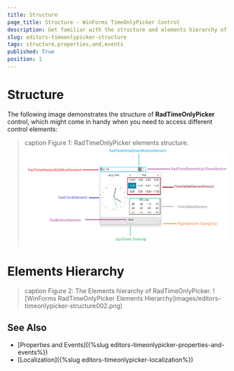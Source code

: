 ```yaml
---
title: Structure
page_title: Structure - WinForms TimeOnlyPicker Control
description: Get familiar with the structure and elements hierarchy of WinForms TimeOnlyPicker.
slug: editors-timeonlypicker-structure
tags: structure,properties,and,events
published: True
position: 1
---
```


# Structure

The following image demonstrates the structure of __RadTimeOnlyPicker__ control, which might come in handy when you need to access different control elements:

>caption Figure 1: RadTimeOnlyPicker elements structure. 
![WinForms RadTimeOnlyPicker Elements Structure](images/editors-timeonlypicker-structure001.png)

# Elements Hierarchy

>caption Figure 2: The Elements hierarchy of RadTimeOnlyPicker.
![WinForms RadTimeOnlyPicker Elements Hierarchy]images/editors-timeonlypicker-structure002.png)


## See Also

* [Properties and Events]({%slug editors-timeonlypicker-properties-and-events%})
* [Localization]({%slug editors-timeonlypicker-localization%})
